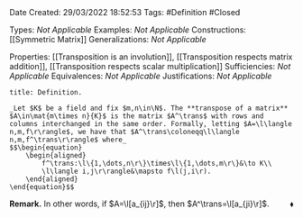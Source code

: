 <br />
<br />

Date Created: 29/03/2022 18:52:53
Tags: #Definition #Closed 

Types: _Not Applicable_
Examples: _Not Applicable_
Constructions: [[Symmetric Matrix]]
Generalizations: _Not Applicable_

Properties: [[Transposition is an involution]], [[Transposition respects matrix addition]], [[Transposition respects scalar multiplication]]
Sufficiencies: _Not Applicable_
Equivalences: _Not Applicable_
Justifications: _Not Applicable_

``` ad-Definition
title: Definition.

_Let $K$ be a field and fix $m,n\in\N$. The **transpose of a matrix** $A\in\mat{m\times n}{K}$ is the matrix $A^\trans$ with rows and columns interchanged in the same order. Formally, letting $A=\l\langle n,m,f\r\rangle$, we have that $A^\trans\coloneqq\l\langle n,m,f^\trans\r\rangle$ where_
$$\begin{equation}
    \begin{aligned}
        f^\trans:\l\{1,\dots,n\r\}\times\l\{1,\dots,m\r\}&\to K\\
        \l\langle i,j\r\rangle&\mapsto f\l(j,i\r).
    \end{aligned}
\end{equation}$$

```

**Remark.** In other words, if $A=\l[a_{ij}\r]$, then $A^\trans=\l[a_{ji}\r]$.<span style="float:right;">$\blacklozenge$</span>
